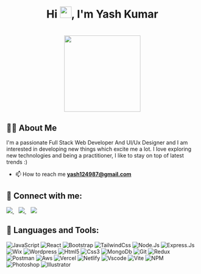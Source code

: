 <!--
**yashcode4/yashcode4** is a ✨ _special_ ✨ repository because its `README.md` (this file) appears on your GitHub profile.

Here are some ideas to get you started:

- 🔭 I’m currently working on ...
- 🌱 I’m currently learning ...
- 👯 I’m looking to collaborate on ...
- 🤔 I’m looking for help with ...
- 💬 Ask me about ...
- 📫 How to reach me: ...
- 😄 Pronouns: ...
- ⚡ Fun fact: ...
-->

### <h1 align="center">Hi <img src="https://raw.githubusercontent.com/MartinHeinz/MartinHeinz/master/wave.gif" width="30px">, I'm Yash Kumar</h1>

<h1 align="center"><a href="#"><img width="200" height="200" src="https://i.imgur.com/799y5A3.png"/></a></h1>

## 🙋‍♂️ About Me

I'm a passionate Full Stack Web Developer And UI/Ux Designer and I am interested in developing new things which excite me a lot. I love exploring new technologies and being a practitioner, I like to stay on top of latest trends :)
- 📫 How to reach me **yash124987@gmail.com**

## 🔗 Connect with me:

<a href="mailto:yashkumar124987@gmail.com" target="_blank"> <img src="https://img.icons8.com/?size=50&id=X0mEIh0RyDdL&format=png"/> </a>
&nbsp;&nbsp;
<a href="https://www.linkedin.com/in/yash-kumar-yk/" target="_blank"> <img src="https://img.icons8.com/?size=50&id=xuvGCOXi8Wyg&format=png"/> </a>
&nbsp;&nbsp;
<a href="https://yashkumar4.netlify.app/" target="_blank"> <img src="https://img.icons8.com/?size=50&id=VJz2Ob51dvZJ&format=png"/> </a>

## 🚀 Languages and Tools:

![JavaScript](https://img.shields.io/badge/JavaScript-F7DF1E?logo=javascript&logoColor=black&style=flat-square)
![React](https://img.shields.io/badge/React-61DAFB?logo=react&logoColor=black&style=flat-square)
![Bootstrap](https://img.shields.io/badge/Bootstrap-7952B3?logo=bootstrap&logoColor=white&style=flat-square)
![TailwindCss](https://img.shields.io/badge/TailwindCSS-06B6D4?logo=tailwindcss&logoColor=white&style=flat-square)
![Node.Js](https://img.shields.io/badge/Node.Js-339933?logo=nodedotjs&logoColor=white&style=flat-square)
![Express.Js](https://img.shields.io/badge/Express.Js-000000?logo=express&logoColor=white&style=flat-square)
![Wix](https://img.shields.io/badge/Wix-0C6EFC?logo=wix&logoColor=white&style=flat-square)
![Wordpress](https://img.shields.io/badge/Wordpress-21759B?logo=wordpress&logoColor=black&style=flat-square)
![Html5](https://img.shields.io/badge/Html5-E34F26?logo=html5&logoColor=white&style=flat-square)
![Css3](https://img.shields.io/badge/Css3-1572B6?logo=css3&logoColor=white&style=flat-square)
![MongoDb](https://img.shields.io/badge/MongoDB-47A248?logo=mongodb&logoColor=white&style=flat-square)
![Git](https://img.shields.io/badge/Git-F05032?logo=git&logoColor=white&style=flat-square)
![Redux](https://img.shields.io/badge/Redux-764ABC?logo=redux&logoColor=white&style=flat-square)
![Postman](https://img.shields.io/badge/Postman-FF6C37?logo=postman&logoColor=white&style=flat-square)
![Aws](https://img.shields.io/badge/AWS-232F3E?logo=amazonaws&logoColor=white&style=flat-square)
![Vercel](https://img.shields.io/badge/Vercel-000000?logo=vercel&logoColor=white&style=flat-square)
![Netlify](https://img.shields.io/badge/Netlify-00C7B7?logo=netlify&logoColor=black&textColor=black&style=flat-square)
![Vscode](https://img.shields.io/badge/VSCode-007ACC?logo=visualstudiocode&logoColor=white&style=flat-square)
![Vite](https://img.shields.io/badge/Vite-646CFF?logo=vite&logoColor=white&style=flat-square)
![NPM](https://img.shields.io/badge/NPM-CB3837?logo=npm&logoColor=white&style=flat-square)
![Photoshop](https://img.shields.io/badge/Photoshop-31A8FF?logo=adobephotoshop&logoColor=white&style=flat-square)
![Illustrator](https://img.shields.io/badge/Illustrator-FF9A00?logo=adobeillustrator&logoColor=white&style=flat-square)


<br/>


<br/>


